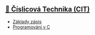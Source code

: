 ## [💯 Číslicová Technika (CIT)](./../../..)
- [Základy zápis](./zaklady)
- [Programování v C](./programovani_v_c)
